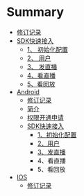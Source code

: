 # Summary

* [修订记录](README.md)
* [SDK快速接入](sdk-for-android.md)
  * [1、  初始化配置](sdk-for-android/aaa.md)
  * [2、  用户](sdk-for-android/2-yong-hu.md)
  * [3、 发直播](sdk-for-android/3-fa-zhi-bo.md)
  * [4、看直播](sdk-for-android/43001-kan-zhi-bo.md)
  * [5、看回放](sdk-for-android/53001-kan-hui-fang.md)
* [Android](android.md)
  * [修订记录](android/xiu-ding-ji-lu.md)
  * [简介](android/jian-jie.md)
  * [权限开通申请](android/quan-xian-kai-tong-shen-qing.md)
  * [SDK快速接入](android/sdkkuai-su-jie-ru.md)
    * [1、初始化配置](android/sdkkuai-su-jie-ru/13001-chu-shi-hua-pei-zhi.md)
    * [2、用户](android/sdkkuai-su-jie-ru/23001-yong-hu.md)
    * [3、发直播](android/sdkkuai-su-jie-ru/33001-fa-zhi-bo.md)
    * 4、看直播
    * 5、看回放
* [IOS](ios.md)
  * [修订记录](ios/xiu-ding-ji-lu.md)

